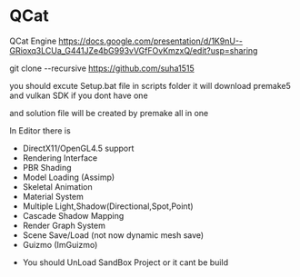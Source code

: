 # QCat
QCat Engine
https://docs.google.com/presentation/d/1K9nU--GRioxq3LCUa_G441JZe4bG993vVGfFOvKmzxQ/edit?usp=sharing

git clone --recursive https://github.com/suha1515

you should excute Setup.bat file in scripts folder
it will download premake5 and vulkan SDK if you dont have one

and solution file will be created by premake all in one

In Editor 
there is 
 - DirectX11/OpenGL4.5 support 
 - Rendering Interface
 - PBR Shading
 - Model Loading (Assimp)
 - Skeletal Animation
 - Material System
 - Multiple Light,Shadow(Directional,Spot,Point)
 - Cascade Shadow Mapping
 - Render Graph System
 - Scene Save/Load (not now dynamic mesh save)
 - Guizmo (ImGuizmo)

* You should UnLoad SandBox Project or it cant be build 
